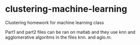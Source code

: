 # clustering-machine-learning
Clustering homework for machine learning class

Part1 and part2 files can be ran on matlab and they use knn and agglomerative algoritms in the files knn. and aglo.m.

